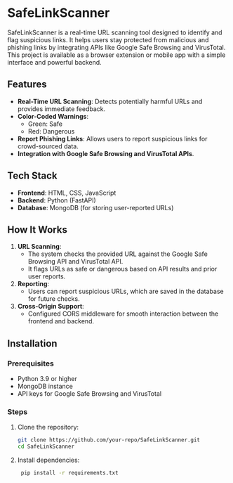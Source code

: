 # SafeLinkScanner

SafeLinkScanner is a real-time URL scanning tool designed to identify and flag suspicious links. It helps users stay protected from malicious and phishing links by integrating APIs like Google Safe Browsing and VirusTotal. This project is available as a browser extension or mobile app with a simple interface and powerful backend.

## Features
- **Real-Time URL Scanning**: Detects potentially harmful URLs and provides immediate feedback.
- **Color-Coded Warnings**:
  - Green: Safe
  - Red: Dangerous
- **Report Phishing Links**: Allows users to report suspicious links for crowd-sourced data.
- **Integration with Google Safe Browsing and VirusTotal APIs**.

## Tech Stack
- **Frontend**: HTML, CSS, JavaScript
- **Backend**: Python (FastAPI)
- **Database**: MongoDB (for storing user-reported URLs)

## How It Works
1. **URL Scanning**:
   - The system checks the provided URL against the Google Safe Browsing API and VirusTotal API.
   - It flags URLs as safe or dangerous based on API results and prior user reports.
2. **Reporting**:
   - Users can report suspicious URLs, which are saved in the database for future checks.
3. **Cross-Origin Support**:
   - Configured CORS middleware for smooth interaction between the frontend and backend.

## Installation
### Prerequisites
- Python 3.9 or higher
- MongoDB instance
- API keys for Google Safe Browsing and VirusTotal

### Steps
1. Clone the repository:
   ```bash
   git clone https://github.com/your-repo/SafeLinkScanner.git
   cd SafeLinkScanner
2. Install dependencies:
   ```bash
    pip install -r requirements.txt
